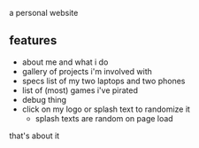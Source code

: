 a personal website

<h2>features</h2>


- about me and what i do
- gallery of projects i'm involved with
- specs list of my two laptops and two phones
- list of (most) games i've pirated
- debug thing
- click on my logo or splash text to randomize it
  - splash texts are random on page load

that's about it